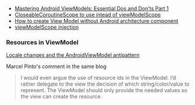 - [Mastering Android ViewModels: Essential Dos and Don’ts Part 1](https://proandroiddev.com/mastering-android-viewmodels-essential-dos-and-donts-part-1-%EF%B8%8F-bdf05287bca9)
- [CloseableCoroutineScope to use intead of viewModelScope](https://developer.android.com/jetpack/androidx/releases/lifecycle#2.5.0)
- [How to create View Model without Android architecture component](https://stackoverflow.com/a/76306457/9636037)
- [viewModelScope injection](https://developer.android.com/jetpack/androidx/releases/lifecycle#2.8.0-alpha03)

### Resources in ViewModel
[Locale changes and the AndroidViewModel antipattern](https://medium.com/androiddevelopers/locale-changes-and-the-androidviewmodel-antipattern-84eb677660d9)

Marcel Pinto's comment in the same blog

> I would even argue the use of resource ids in the ViewModel. I’d rather delegate to the view the decision of which string/color/value to represent. The ViewModel should only provide the needed values so the view can create the resource.

